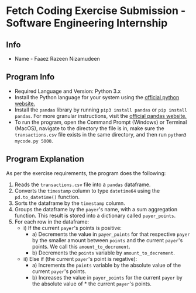 # Fetch Coding Exercise Submission - Software Engineering Internship

## Info

* Name - Faaez Razeen Nizamudeen

## Program Info 

- Required Language and Version: Python 3.x
- Install the Python language for your system using the [official python website.](https://www.python.org/downloads/)
- Install the `pandas` library by running `pip3 install pandas` or `pip install pandas`. For more granular instructions, visit the [official pandas website.](https://pandas.pydata.org/docs/getting_started/install.html#installing-from-pypi)
- To run the program, open the Command Prompt (Windows) or Terminal (MacOS), navigate to the directory the file is in, make sure the `transactions.csv` file exists in the same directory, and then run `python3 mycode.py 5000`.


## Program Explanation

As per the exercise requirements, the program does the following:
1) Reads the `transactions.csv` file into a `pandas` dataframe.
2) Converts the `timestamp` column to type `datetime64` using the `pd.to_datetime()` function.
3) Sorts the dataframe by the `timestamp` column.
4) Groups the dataframe by the `payer`'s name, with a sum aggregation function. This result is stored into a dictionary called `payer_points`.
5) For each row in the dataframe:
    * i) If the current `payer`'s points is positive:
        * a) Decrements the value in `payer_points` for that respective `payer` by the smaller amount between `points` and the current `payer`'s points. We call this `amount_to_decrement`.
        * b) Decrements the `points` variable by `amount_to_decrement`.
    * ii) Else if (the current `payer`'s point is negative):
        * a) Increments the `points` variable by the absolute value of the current `payer`'s points.
        * b) Increases the value in `payer_points` for the current `payer` by the absolute value of * the current `payer`'s points.